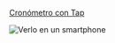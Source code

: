 [Cronómetro con Tap](https://garciagarturo.github.io/moocHTML5/mod_08/cronometro.html)

![Verlo en un smartphone](https://garciagarturo.github.io/moocHTML5/mod_08/qr.gif)